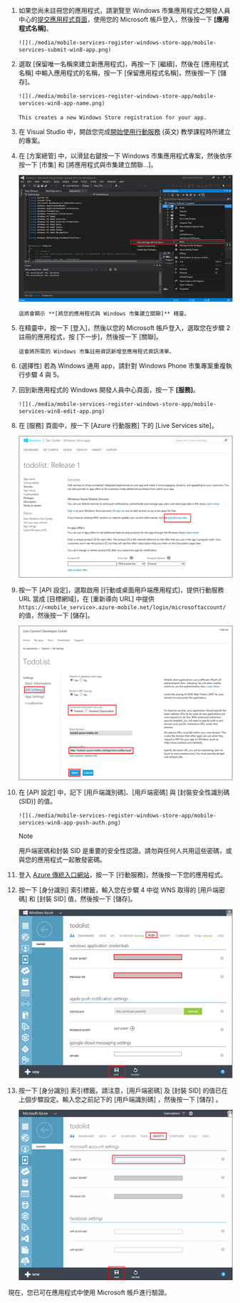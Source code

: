 
1. 如果您尚未註冊您的應用程式，請瀏覽至 Windows 市集應用程式之開發人員中心的[提交應用程式頁面]，使用您的 Microsoft 帳戶登入，然後按一下 **[應用程式名稱]**。
   
       ![](./media/mobile-services-register-windows-store-app/mobile-services-submit-win8-app.png)
2. 選取 [保留唯一名稱來建立新應用程式]，再按一下 [繼續]，然後在 [應用程式名稱] 中輸入應用程式的名稱，按一下 [保留應用程式名稱]，然後按一下 [儲存]。
   
       ![](./media/mobile-services-register-windows-store-app/mobile-services-win8-app-name.png)
   
       This creates a new Windows Store registration for your app.
3. 在 Visual Studio 中，開啟您完成[開始使用行動服務] \(英文) 教學課程時所建立的專案。
4. 在 [方案總管] 中，以滑鼠右鍵按一下 Windows 市集應用程式專案，然後依序按一下 [市集] 和 [將應用程式與市集建立關聯...]。
   
      ![](./media/mobile-services-register-windows-store-app/mobile-services-store-association.png)
   
       這將會顯示 **[將您的應用程式與 Windows 市集建立關聯]** 精靈。
5. 在精靈中，按一下 [登入]，然後以您的 Microsoft 帳戶登入，選取您在步驟 2 註冊的應用程式，按 [下一步]，然後按一下 [關聯]。
   
       這會將所需的 Windows 市集註冊資訊新增至應用程式資訊清單。
6. (選擇性) 若為 Windows 通用 app，請針對 Windows Phone 市集專案重複執行步驟 4 與 5。
7. 回到新應用程式的 Windows 開發人員中心頁面，按一下 **[服務]**。
   
       ![](./media/mobile-services-register-windows-store-app/mobile-services-win8-edit-app.png)
8. 在 [服務] 頁面中，按一下 [Azure 行動服務] 下的 [Live Services site]。
   
    ![](./media/mobile-services-register-windows-store-app/mobile-services-win8-edit2-app.png)
9. 按一下 [API 設定]，選取啟用 [行動或桌面用戶端應用程式]，提供行動服務 URL 當成 [目標網域]，在 [重新導向 URL] 中提供 `https://<mobile_service>.azure-mobile.net/login/microsoftaccount/` 的值，然後按一下 [儲存]。
   
    ![](./media/mobile-services-register-windows-store-app/mobile-services-win8-app-push-auth-2.png)
10. 在 [API 設定] 中，記下 [用戶端識別碼]、[用戶端密碼] 與 [封裝安全性識別碼 (SID)] 的值。
    
        ![](./media/mobile-services-register-windows-store-app/mobile-services-win8-app-push-auth.png)
    
    > [!NOTE]
    > 用戶端密碼和封裝 SID 是重要的安全性認證。請勿與任何人共用這些密碼，或與您的應用程式一起散發密碼。
    > 
    > 
11. 登入 [Azure 傳統入口網站](https://manage.windowsazure.com/)，按一下 [行動服務]，然後按一下您的應用程式。
12. 按一下 [身分識別] 索引標籤，輸入您在步驟 4 中從 WNS 取得的 [用戶端密碼] 和 [封裝 SID] 值，然後按一下 [儲存]。
    
       ![](./media/mobile-services-register-windows-store-app/mobile-push-tab.png)
13. 按一下 [身分識別] 索引標籤。請注意，[用戶端密碼] 及 [封裝 SID] 的值已在上個步驟設定。輸入您之前記下的 [用戶端識別碼] ，然後按一下 [儲存] 。
    
       ![](./media/mobile-services-register-windows-store-app/mobile-services-identity-tab.png)

現在，您已可在應用程式中使用 Microsoft 帳戶進行驗證。

<!-- Anchors. -->

<!-- Images. -->

<!-- URLs. -->
[開始使用行動服務]: /develop/mobile/tutorials/get-started/#create-new-service
[提交應用程式頁面]: http://go.microsoft.com/fwlink/p/?LinkID=266582

<!---HONumber=AcomDC_1203_2015-->